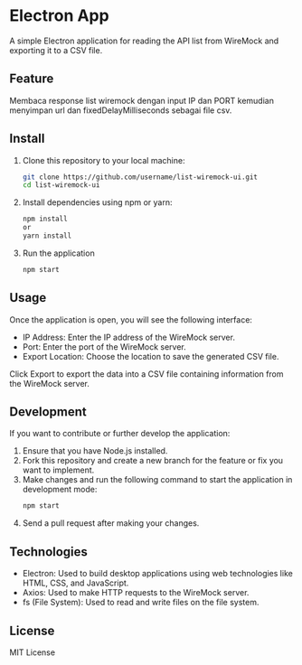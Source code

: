 # Electron App

A simple Electron application for reading the API list from WireMock and exporting it to a CSV file.

## Feature

Membaca response list wiremock dengan input IP dan PORT kemudian menyimpan url dan fixedDelayMilliseconds sebagai file csv.

## Install

1. Clone this repository to your local machine:
    ```bash
    git clone https://github.com/username/list-wiremock-ui.git
    cd list-wiremock-ui
2. Install dependencies using npm or yarn:
    ```bash
    npm install
    or
    yarn install
3. Run the application
   ```bash
   npm start
## Usage

Once the application is open, you will see the following interface:

- IP Address: Enter the IP address of the WireMock server.
- Port: Enter the port of the WireMock server.
- Export Location: Choose the location to save the generated CSV file.

Click Export to export the data into a CSV file containing information from the WireMock server.

## Development
If you want to contribute or further develop the application:
1. Ensure that you have Node.js installed.
2. Fork this repository and create a new branch for the feature or fix you want to implement.
3. Make changes and run the following command to start the application in development mode:
    ```bash
    npm start
4. Send a pull request after making your changes.

## Technologies
- Electron: Used to build desktop applications using web technologies like HTML, CSS, and JavaScript.
- Axios: Used to make HTTP requests to the WireMock server.
- fs (File System): Used to read and write files on the file system.

## License
MIT License